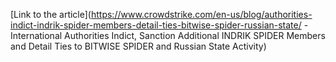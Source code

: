 [Link to the article](https://www.crowdstrike.com/en-us/blog/authorities-indict-indrik-spider-members-detail-ties-bitwise-spider-russian-state/ - International Authorities Indict, Sanction Additional INDRIK SPIDER Members and Detail Ties to BITWISE SPIDER and Russian State Activity)
